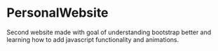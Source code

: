 # PersonalWebsite
Second website made with goal of understanding bootstrap better and learning how to add javascript functionality and animations.

